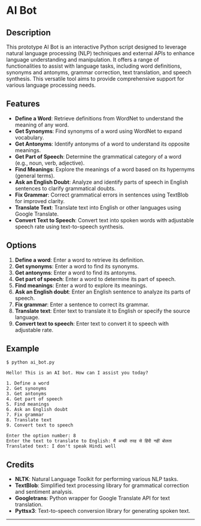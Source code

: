 
# AI Bot

## Description
This prototype AI Bot is an interactive Python script designed to leverage natural language processing (NLP) techniques and external APIs to enhance language understanding and manipulation. It offers a range of functionalities to assist with language tasks, including word definitions, synonyms and antonyms, grammar correction, text translation, and speech synthesis. This versatile tool aims to provide comprehensive support for various language processing needs.

## Features
- **Define a Word**: Retrieve definitions from WordNet to understand the meaning of any word.
- **Get Synonyms**: Find synonyms of a word using WordNet to expand vocabulary.
- **Get Antonyms**: Identify antonyms of a word to understand its opposite meanings.
- **Get Part of Speech**: Determine the grammatical category of a word (e.g., noun, verb, adjective).
- **Find Meanings**: Explore the meanings of a word based on its hypernyms (general terms).
- **Ask an English Doubt**: Analyze and identify parts of speech in English sentences to clarify grammatical doubts.
- **Fix Grammar**: Correct grammatical errors in sentences using TextBlob for improved clarity.
- **Translate Text**: Translate text into English or other languages using Google Translate.
- **Convert Text to Speech**: Convert text into spoken words with adjustable speech rate using text-to-speech synthesis.

## Options
1. **Define a word**: Enter a word to retrieve its definition.
2. **Get synonyms**: Enter a word to find its synonyms.
3. **Get antonyms**: Enter a word to find its antonyms.
4. **Get part of speech**: Enter a word to determine its part of speech.
5. **Find meanings**: Enter a word to explore its meanings.
6. **Ask an English doubt**: Enter an English sentence to analyze its parts of speech.
7. **Fix grammar**: Enter a sentence to correct its grammar.
8. **Translate text**: Enter text to translate it to English or specify the source language.
9. **Convert text to speech**: Enter text to convert it to speech with adjustable rate.

## Example
```
$ python ai_bot.py

Hello! This is an AI bot. How can I assist you today?

1. Define a word
2. Get synonyms
3. Get antonyms
4. Get part of speech
5. Find meanings
6. Ask an English doubt
7. Fix grammar
8. Translate text
9. Convert text to speech

Enter the option number: 8
Enter the text to translate to English: मैं अच्छी तरह से हिंदी नहीं बोलता
Translated text: I don't speak Hindi well
```

## Credits
- **NLTK**: Natural Language Toolkit for performing various NLP tasks.
- **TextBlob**: Simplified text processing library for grammatical correction and sentiment analysis.
- **Googletrans**: Python wrapper for Google Translate API for text translation.
- **Pyttsx3**: Text-to-speech conversion library for generating spoken text.

---
